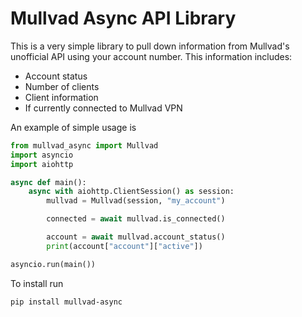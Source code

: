 # Mullvad Async API Library

This is a very simple library to pull down information from Mullvad's unofficial API using your account number. This information includes:
- Account status
- Number of clients
- Client information
- If currently connected to Mullvad VPN

An example of simple usage is
```python
from mullvad_async import Mullvad
import asyncio
import aiohttp

async def main():
    async with aiohttp.ClientSession() as session:
        mullvad = Mullvad(session, "my_account")

        connected = await mullvad.is_connected()

        account = await mullvad.account_status()
        print(account["account"]["active"])

asyncio.run(main())
```

To install run
```
pip install mullvad-async
```
